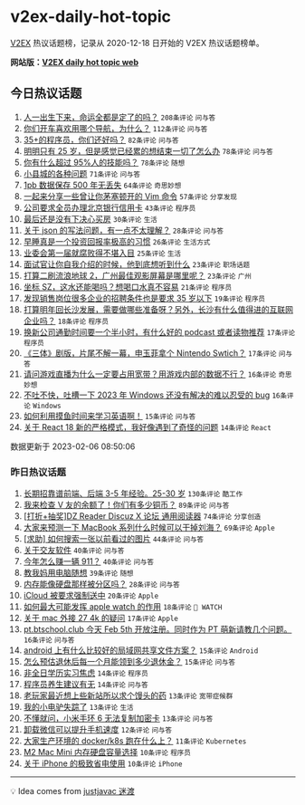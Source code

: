 # v2ex-daily-hot-topic

[V2EX](https://www.v2ex.com/) 热议话题榜，记录从 2020-12-18 日开始的 V2EX 热议话题榜单。

**网站版：[V2EX daily hot topic web](https://boojack.github.io/v2ex-daily-hot-topic-web/)**

## 今日热议话题

<!-- TODAY BEGIN -->

1. [人一出生下来，命运全都是定了的吗？](https://www.v2ex.com/t/913472) `208条评论` `问与答`
1. [你们开车喜欢用哪个导航，为什么？](https://www.v2ex.com/t/913486) `112条评论` `问与答`
1. [35+的程序员，你们还好吗？](https://www.v2ex.com/t/913468) `82条评论` `问与答`
1. [明明只有 25 岁，但是感觉已经累的想结束一切了怎么办](https://www.v2ex.com/t/913565) `78条评论` `问与答`
1. [你有什么超过 95%人的技能吗？](https://www.v2ex.com/t/913577) `78条评论` `随想`
1. [小县城的各种问题](https://www.v2ex.com/t/913477) `71条评论` `问与答`
1. [1pb 数据保存 500 年无丢失](https://www.v2ex.com/t/913523) `64条评论` `奇思妙想`
1. [一起来分享一些曾让你茅塞顿开的 Vim 命令](https://www.v2ex.com/t/913470) `57条评论` `分享发现`
1. [公司要求全员办理北京银行信用卡](https://www.v2ex.com/t/913597) `43条评论` `程序员`
1. [最后还是没有下决心买房](https://www.v2ex.com/t/913626) `30条评论` `生活`
1. [关于 json 的写法问题，有一点不太理解？](https://www.v2ex.com/t/913479) `28条评论` `问与答`
1. [早睡真是一个投资回报率极高的习惯](https://www.v2ex.com/t/913551) `26条评论` `生活方式`
1. [业委会第一届就腐败得不堪入目](https://www.v2ex.com/t/913552) `25条评论` `生活`
1. [面试官让你自我介绍的时候，他到底想听到什么](https://www.v2ex.com/t/913507) `23条评论` `职场话题`
1. [打算二刷流浪地球 2，广州最佳观影屏幕是哪里呢？](https://www.v2ex.com/t/913499) `23条评论` `广州`
1. [坐标 SZ，这水还能喝吗？想喝口水真不容易](https://www.v2ex.com/t/913516) `21条评论` `程序员`
1. [发现销售岗位很多企业的招聘条件也是要求 35 岁以下](https://www.v2ex.com/t/913500) `19条评论` `程序员`
1. [打算明年回长沙发展，需要做哪些准备呀？另外，长沙有什么值得进的互联网企业吗？](https://www.v2ex.com/t/913522) `18条评论` `程序员`
1. [换新公司通勤时间要一个半小时，有什么好的 podcast 或者读物推荐](https://www.v2ex.com/t/913543) `17条评论` `程序员`
1. [《三体》剧版，片尾不解一幕，申玉菲拿个 Nintendo Swtich？](https://www.v2ex.com/t/913533) `17条评论` `问与答`
1. [请问游戏直播为什么一定要占用宽带？用游戏内部的数据不行？](https://www.v2ex.com/t/913615) `16条评论` `奇思妙想`
1. [不吐不快，吐槽一下 2023 年 Windows 还没有解决的难以忍受的 bug](https://www.v2ex.com/t/913554) `16条评论` `Windows`
1. [如何利用摸鱼时间来学习英语啊！](https://www.v2ex.com/t/913487) `15条评论` `问与答`
1. [关于 React 18 新的严格模式，我好像遇到了奇怪的问题](https://www.v2ex.com/t/913595) `14条评论` `React`

数据更新于 2023-02-06 08:50:06

<!-- TODAY END -->

### 昨日热议话题

<!-- YESTERDAY BEGIN -->

1. [长期招靠谱前端、后端 3-5 年经验。25-30 岁](https://www.v2ex.com/t/913339) `130条评论` `酷工作`
1. [我来检查 V 友的余额了！你们有多少铜币？](https://www.v2ex.com/t/913305) `89条评论` `问与答`
1. [[打折+抽奖]DZ Reader Discuz X 论坛 通用阅读器](https://www.v2ex.com/t/913297) `74条评论` `分享创造`
1. [大家来预测一下 MacBook 系列什么时候可以干掉刘海？](https://www.v2ex.com/t/913314) `69条评论` `Apple`
1. [[求助] 如何搜索一张以前看过的图片](https://www.v2ex.com/t/913386) `44条评论` `问与答`
1. [关于交友软件](https://www.v2ex.com/t/913278) `40条评论` `问与答`
1. [今年怎么赚一辆 911？](https://www.v2ex.com/t/913358) `40条评论` `问与答`
1. [教我妈用电脑随想](https://www.v2ex.com/t/913276) `39条评论` `随想`
1. [内存能像硬盘那样被分区吗？](https://www.v2ex.com/t/913266) `28条评论` `问与答`
1. [iCloud 被要求强制送中](https://www.v2ex.com/t/913413) `20条评论` `Apple`
1. [如何最大可能发挥 apple watch 的作用](https://www.v2ex.com/t/913363) `18条评论` ` WATCH`
1. [关于 mac 外接 27 4k 的疑问](https://www.v2ex.com/t/913342) `17条评论` `Apple`
1. [pt.btschool.club 今天 Feb 5th 开放注册。同时作为 PT 萌新请教几个问题。](https://www.v2ex.com/t/913270) `16条评论` `问与答`
1. [android 上有什么比较好的局域网共享文件方案？](https://www.v2ex.com/t/913410) `15条评论` `Android`
1. [怎么预估退休后每一个月能领到多少退休金？](https://www.v2ex.com/t/913296) `15条评论` `问与答`
1. [非全日学历实习焦虑](https://www.v2ex.com/t/913419) `14条评论` `程序员`
1. [程序员养生建议有无](https://www.v2ex.com/t/913357) `14条评论` `问与答`
1. [老玩家最近想上些新站所以求个馒头的药](https://www.v2ex.com/t/913411) `13条评论` `宽带症候群`
1. [我的小电驴失踪了](https://www.v2ex.com/t/913377) `13条评论` `生活`
1. [不懂就问，小米手环 6 无法复制加密卡](https://www.v2ex.com/t/913271) `13条评论` `问与答`
1. [卸载微信可以提升手机速度](https://www.v2ex.com/t/913374) `12条评论` `问与答`
1. [大家生产环境的 docker/k8s 跑在什么上？](https://www.v2ex.com/t/913409) `11条评论` `Kubernetes`
1. [M2 Mac Mini 内存硬盘容量选择](https://www.v2ex.com/t/913446) `10条评论` `程序员`
1. [关于 iPhone 的极致省电使用](https://www.v2ex.com/t/913406) `10条评论` `iPhone`

<!-- YESTERDAY END -->

---

💡 Idea comes from [justjavac 迷渡](https://github.com/justjavac/)
